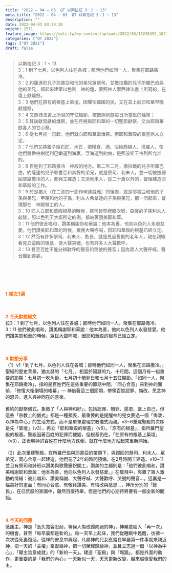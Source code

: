 ```yaml
---
title: "2022 – 04 – 03  QT 以斯拉記 3：1 ~ 13"
meta_title: "2022 – 04 – 03  QT 以斯拉記 3：1 ~ 13"
description: ""
date: 2022-04-03 03:39:10
weight: 2511
feature_image: https://cmtc.tw/wp-content/uploads/2022/03/15235392_10211799862337740_180693556567566654_o-1.webp
categories: ["QT 2022"]
tags: ["QT 2022"]
draft: false
---
```


<blockquote>以斯拉記 3：1 ~ 13<br />
3：1 到了七月，以色列人住在各城；那時他們如同一人，聚集在耶路撒冷。<br />
3：2 約薩達的兒子耶書亞和他的弟兄眾祭司，並撒拉鐵的兒子所羅巴伯與他的弟兄，都起來建築以色列　神的壇，要照神人摩西律法書上所寫的，在壇上獻燔祭。<br />
3：3 他們在原有的根基上築壇，因懼怕鄰國的民，又在其上向耶和華早晚獻燔祭，<br />
3：4 又照律法書上所寫的守住棚節，按數照例獻每日所當獻的燔祭；<br />
3：5 其後獻常獻的燔祭，並在月朔與耶和華的一切聖節獻祭，又向耶和華獻各人的甘心祭。<br />
3：6 從七月初一日起，他們就向耶和華獻燔祭。但耶和華殿的根基尚未立定。<br />
3：7 他們又將銀子給石匠、木匠，把糧食、酒、油給西頓人、推羅人，使他們將香柏樹從利巴嫩運到海裏，浮海運到約帕，是照波斯王古列所允准的。<br />
3：8 百姓到了耶路撒冷　神殿的地方。第二年二月，撒拉鐵的兒子所羅巴伯，約薩達的兒子耶書亞和其餘的弟兄，就是祭司、利未人，並一切被擄歸回耶路撒冷的人，都興工建造；又派利未人，從二十歲以外的，督理建造耶和華殿的工作。<br />
3：9 於是猶大（在二章四十節作何達威雅）的後裔，就是耶書亞和他的子孫與弟兄，甲篾和他的子孫，利未人希拿達的子孫與弟兄，都一同起來，督理那在　神殿做工的人。<br />
3：10 匠人立耶和華殿根基的時候，祭司皆穿禮服吹號，亞薩的子孫利未人敲鈸，照以色列王大衛所定的例，都站著讚美耶和華。<br />
3：11 他們彼此唱和，讚美稱謝耶和華說：他本為善，他向以色列人永發慈愛。他們讚美耶和華的時候，眾民大聲呼喊，因耶和華殿的根基已經立定。<br />
3：12 然而有許多祭司、利未人、族長，就是見過舊殿的老年人，現在親眼看見立這殿的根基，便大聲哭號，也有許多人大聲歡呼，<br />
3：13 甚至百姓不能分辨歡呼的聲音和哭號的聲音；因為眾人大聲呼喊，聲音聽到遠處。</blockquote><br />
&nbsp;<br />
<br />
&nbsp;<br />
<br />
<strong><span style="color: #ff6600;">1.經文3遍</span></strong><br />
<br />
&nbsp;<br />
<br />
<strong><span style="color: #ff6600;">2.今天默想經文<br />
</span></strong>拉3：1 到了七月，以色列人住在各城；那時他們如同一人，聚集在耶路撒冷。<br />
3：11 他們彼此唱和，讚美稱謝耶和華說：他本為善，他向以色列人永發慈愛。他們讚美耶和華的時候，眾民大聲呼喊，因耶和華殿的根基已經立定。<br />
<br />
&nbsp;<br />
<br />
<strong><span style="color: #ff6600;">3.默想分享<br />
</span></strong>（1）v1「到了七月，以色列人住在各城；那時他們如同一人，聚集在耶路撒冷。」聖經的歷史背景，猶太曆的「七月」，相當於陽曆的九、十月間。這個月有一組重要的節期：七月初一吹角節、七月初十贖罪日和七月十五住棚節。「如同一人，聚集在耶路撒冷」，指的是百姓們在這些重要的節期中間，「同心合意」來到神的面前，「修復大衛倒塌的帳幕」— 神借著這三個節期，帶領百姓認罪、悔改，思念神的恩典，進入與神同在的喜樂。<br />
<br />
舊約的獻祭儀式，象徵了「人與神和好」，包括認罪、贖罪、感恩、獻上自己，但這些「宗教上的儀式」都是一種預表，最重要的是提醒神的兒女要過一個「悔改，以神為中心」的生活方式，而不是單單處理宗教儀式而親。v3~6重建聖殿的次序是先「築壇」（v3），再立「耶和華殿的根基」（v6）。「原有的根基」，指所羅門聖殿的根基。聖殿因著百姓的犯罪而被毀，但根基仍在。「在原有的根基上築壇」（v3），正表明神的百姓在什麼地方跌倒，就在什麼地方站起來重新開始。<br />
<br />
（2）此次重建聖殿，在所羅巴伯與耶書亞的帶領下，與歸回的祭司、利未人、眾弟兄，同心合意一起建造，他們花了2年的時間預備，在2月時開工建造。v10~11並且有祭司和詩班以讚美與歌聲慶祝開工，讚美的主題則是：「他們彼此唱和，讚美稱謝耶和華說：他本為善，他向以色列人永發慈愛。」在敬拜中，夾雜了眾人激動的情緒：彼此唱和、讚美稱謝、大聲呼喊、大聲歡呼、哭號的聲音…。這裏是一幅美好的畫面：有同心合意、有敬拜讚美、有悔改與感恩…，神所分別的「餘民」，在已荒廢的家園中，雖然百廢待舉，但是他們的心期待將要有一個全新的開始。<br />
<br />
&nbsp;<br />
<br />
<strong><span style="color: #ff6600;">4.今天的回應<br />
</span></strong>感謝主，神是「長久寬容忍耐，等候人悔改歸向祂的神」，神樂意給人「再一次」的機會，甚至「每早晨都是新的」。每一天早上起床，我們從睡眠中甦醒，彷彿一次次從死裏復活，從神的安息中興起，凡屬神的兒女應當在早晨第一件事就來親近神，把一天的「主權」奉獻給神，把一切榮耀歸給神，並且立志過一個「以神為中心」，「願主旨意成就」的「新的一天」。建造「聖殿」與「城牆」，都是外面的動作，更重要的是「我們的內心」一天新似一天，天天更新改變，越來越像愛我們的主。
        